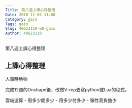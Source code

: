 ```yaml
---
Title: 第八週上課心得整理
Date: 2018-11-02 11:00
Category: gain
Tags: gain
Slug: 40623110-w8-gain
Author: 40623110
---
```


第八週上課心得整理

<!-- PELICAN_END_SUMMARY -->

上課心得整理
----

人事時地物

完成12週的Onshape後，改做V-rep去寫python或Lua的程式。

雲端運算 - 用多少開多少 - 用多少付多少 - 彈性高負擔少

